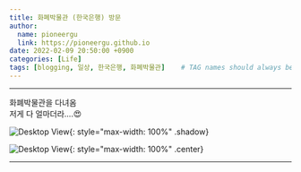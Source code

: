 ```yaml
---
title: 화폐박물관 (한국은행) 방문
author:
  name: pioneergu
  link: https://pioneergu.github.io
date: 2022-02-09 20:50:00 +0900
categories: [Life]
tags: [blogging, 일상, 한국은행, 화폐박물관]    # TAG names should always be lowercase
---
```


---
화폐박물관을 다녀옴  
저게 다 얼마더라....😍

![Desktop View](https://dsm01pap007files.storage.live.com/y4mQfUqtnYcg4gxcRi-tynHBlVK1U6bbTQGnJljxqwbfcWTc2ln_oTD9qFbeY-UxHhfcoybcN7wZ86_JvtPmCFw6AyVl46xa0xajfO11P6E-TxPsu32UI1X6TJW0t2OWu3mnQ5HERt0pP4aZEl1QHb5mPfjZNoZbc70spfjdk0Q5CMK5NJs5D0FNIqLvAyoWO2Z?width=495&height=660&cropmode=none){: style="max-width: 100%" .shadow}

![Desktop View](https://dsm01pap007files.storage.live.com/y4mSEsAFrBt9VihxZ3oXhr5scxE6L0-vjTe9hSFbbabW8tFqHqSDOdA_n4wNophIWIr5krujSgptHbhYMQC8YIcV7BN9VvSoFyG5rzYvTxZWET__PbBGgyTDB73FgghD5fsx4hLMQhPKRRKGcoHSLWyhW46BPkjBAjRyAOJn0uhKUS8go2q6njW1SjjVCdxmYAv?width=495&height=660&cropmode=none){: style="max-width: 100%" .center}


---